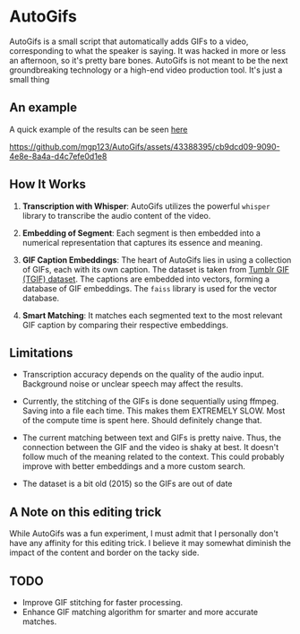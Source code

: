 # AutoGifs
AutoGifs is a small script that automatically adds GIFs to a video, corresponding to what the speaker is saying. It was hacked in more or less an afternoon, so it's pretty bare bones. AutoGifs is not meant to be the next groundbreaking technology or a high-end video production tool. It's just a small thing

## An example
A quick example of the results can be seen [here](https://github.com/mgp123/AutoGifs/raw/master/sample/output.mp4)


https://github.com/mgp123/AutoGifs/assets/43388395/cb9dcd09-9090-4e8e-8a4a-d4c7efe0d1e8


## How It Works
1. **Transcription with Whisper**: AutoGifs utilizes the powerful `whisper` library to transcribe the audio content of the video.

2. **Embedding of Segment**: Each segment is then embedded into a numerical representation that captures its essence and meaning.

3. **GIF Caption Embeddings**: The heart of AutoGifs lies in using a collection of GIFs, each with its own caption. The dataset is taken from [Tumblr GIF (TGIF) dataset](https://github.com/raingo/TGIF-Release/tree/master/code/gif2txt-lstm). The captions are embedded into vectors, forming a database of GIF embeddings. The `faiss` library is used for the vector database.

4. **Smart Matching**: It matches each segmented text to the most relevant GIF caption by comparing their respective embeddings.

## Limitations

- Transcription accuracy depends on the quality of the audio input. Background noise or unclear speech may affect the results.

- Currently, the stitching of the GIFs is done sequentially using ffmpeg. Saving into a file each time. This makes them EXTREMELY SLOW. Most of the compute time is spent here. Should definitely change that. 

- The current matching between text and GIFs is pretty naive. Thus, the connection between the GIF and the video is shaky at best. It doesn't follow much of the meaning related to the context. This could probably improve with better embeddings and a more custom search.

- The dataset is a bit old (2015) so the GIFs are out of date

## A Note on this editing trick
While AutoGifs was a fun experiment, I must admit that I personally don't have any affinity for this editing trick. I believe it may somewhat diminish the impact of the content and border on the tacky side. 

## TODO
- Improve GIF stitching for faster processing.
- Enhance GIF matching algorithm for smarter and more accurate matches.
